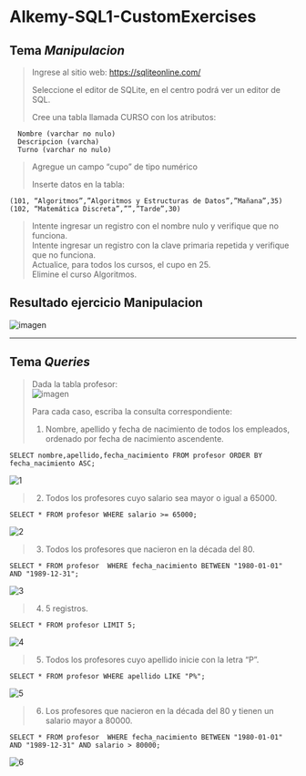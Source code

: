 # Alkemy-SQL1-CustomExercises

## Tema ***Manipulacion***
>Ingrese al sitio web: https://sqliteonline.com/ 
>
>Seleccione el editor de SQLite, en el centro podrá ver un editor de SQL. 
>
>    Cree una tabla llamada CURSO con los atributos:  
```       Código de curso (clave primaria, entero no nulo)  
  Nombre (varchar no nulo)  
  Descripcion (varcha)  
  Turno (varchar no nulo)
```
>
>
>    Agregue un campo “cupo” de tipo numérico  
>
>    Inserte datos en la tabla:
>
```     
(101, “Algoritmos”,”Algoritmos y Estructuras de Datos”,”Mañana”,35)  
(102, “Matemática Discreta”,””,”Tarde”,30)  
```
>    Intente ingresar un registro con el nombre nulo y verifique que no funciona.  
>    Intente ingresar un registro con la clave primaria repetida y verifique que no funciona.  
>    Actualice, para todos los cursos, el cupo en 25.  
>    Elimine el curso Algoritmos.


## Resultado ejercicio Manipulacion
![imagen](https://user-images.githubusercontent.com/65373208/140588166-58e456b4-4b69-4296-bd56-823ca60bf433.png)

---

## Tema ***Queries***

>Dada la tabla profesor:  
>![imagen](https://user-images.githubusercontent.com/65373208/140593646-586725aa-4091-4bae-baf6-aa551b447c57.png)
>
>Para cada caso, escriba la consulta correspondiente:
>
>1.    Nombre, apellido y fecha de nacimiento de todos los empleados, ordenado por fecha de nacimiento ascendente.  
```
SELECT nombre,apellido,fecha_nacimiento FROM profesor ORDER BY fecha_nacimiento ASC;
```
![1](https://user-images.githubusercontent.com/65373208/140593907-d7bad206-07a4-4a6d-b582-383bb34fdd27.png)
>2.    Todos los profesores cuyo salario sea mayor o igual a 65000.  
```
SELECT * FROM profesor WHERE salario >= 65000;
```
![2](https://user-images.githubusercontent.com/65373208/140593932-8fff1397-a1b9-430d-952b-04043e211a0f.png)
>3.    Todos los profesores que nacieron en la década del 80.  
```
SELECT * FROM profesor  WHERE fecha_nacimiento BETWEEN "1980-01-01" AND "1989-12-31";
```
![3](https://user-images.githubusercontent.com/65373208/140593969-a5061b37-aad2-4646-959b-83d64bdd9ad3.png)
>4.    5 registros.  
```
SELECT * FROM profesor LIMIT 5;
```
![4](https://user-images.githubusercontent.com/65373208/140593978-95787b2e-302f-4de5-8184-29a2716535b8.png)
>5.    Todos los profesores cuyo apellido inicie con la letra “P”.  
```
SELECT * FROM profesor WHERE apellido LIKE "P%";
```
![5](https://user-images.githubusercontent.com/65373208/140593985-b009009a-90c8-4178-90a5-07c6ea2b260b.png)
>6.    Los profesores que nacieron en la década del 80 y tienen un salario mayor a 80000.  
```
SELECT * FROM profesor  WHERE fecha_nacimiento BETWEEN "1980-01-01" AND "1989-12-31" AND salario > 80000;
```
![6](https://user-images.githubusercontent.com/65373208/140593992-7df8bc3f-08f3-4aef-ab40-85d9d6a86969.png)

